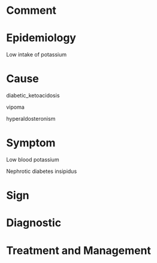 # Comment

# Epidemiology

Low intake of potassium

# Cause

diabetic_ketoacidosis

vipoma

hyperaldosteronism

# Symptom

Low blood potassium

Nephrotic diabetes insipidus

# Sign

# Diagnostic

# Treatment and Management
